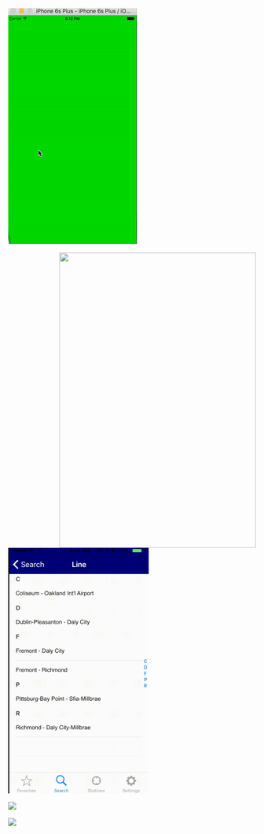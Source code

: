 
![](gif/2.gif) 


<img align="right" width="400" height="600" src="![](gif/2.gif)">

![](gif/3.gif)


![](gif/pin_horizontal.gif)

![](gif/pin_vertical.gif)

